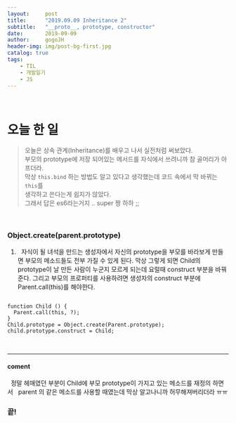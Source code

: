 ```yaml
---
layout:     post
title:      "2019.09.09 Inheritance 2"
subtitle:   "__proto__, prototype, constructor"
date:       2019-09-09
author:     gogoJH
header-img: img/post-bg-first.jpg
catalog: true
tags:
    - TIL
    - 개발일기
    - JS
---
```



<br>
  
# 오늘 한 일

>  오늘은 상속 관계(Inheritance)를 배우고 나서 실전처럼 써보았다. <br>
>  부모의 prototype에 저장 되어있는 메서드를 자식에서 쓰려니까 참 골머리가 아프더라. <br>
>  막상 `this.bind` 하는 방법도 알고 있다고 생각했는데 코드 속에서 막 바뀌는 `this`를 <br>
>  생각하고 쓴다는게 쉽지가 않았다.<br>
>  그래서 답은 es6라는거지 .. super 짱 하하 ;;

<br>

### Object.create(parent.prototype)



1.  &nbsp; 자식이 될 녀석을 만드는 생성자에서 자신의 prototype을 부모를 바라보게 만들면 부모의 메소드들도
전부 가질 수 있게 된다. 
막상 그렇게 되면 Child의 prototype이 날 만든 사람이 누군지 모르게 되는데 요럴때 construct 부분을 바꿔준다.
그리고 부모의 프로퍼티를 사용하려면 생성자의 construct 부분에 Parent.call(this)를
해야한다.

```

function Child () {
  Parent.call(this, ?);
}
Child.prototype = Object.create(Parent.prototype);
child.prototype.construct = Child;

```

<br>

---



#### coment
&nbsp; 정말 헤매였던 부분이 Child에 부모 prototype이 가지고 있는 메소드를 재정의 하면서
&nbsp; parent 의 같은 메소드를 사용할 때였는데 막상 알고나니까 허무해져버리더라 ㅠㅠ
  

### 끝!
<!--stackedit_data:
eyJoaXN0b3J5IjpbMzA5NTc2NzQ2XX0=
-->
